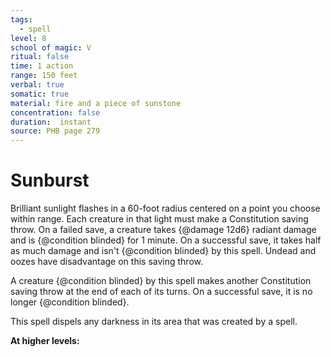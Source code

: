 ```yaml
---
tags:
  - spell
level: 8
school of magic: V
ritual: false
time: 1 action
range: 150 feet
verbal: true
somatic: true
material: fire and a piece of sunstone
concentration: false
duration:  instant
source: PHB page 279
---
```

# Sunburst
Brilliant sunlight flashes in a 60-foot radius centered on a point you choose within range. Each creature in that light must make a Constitution saving throw. On a failed save, a creature takes {@damage 12d6} radiant damage and is {@condition blinded} for 1 minute. On a successful save, it takes half as much damage and isn't {@condition blinded} by this spell. Undead and oozes have disadvantage on this saving throw.

A creature {@condition blinded} by this spell makes another Constitution saving throw at the end of each of its turns. On a successful save, it is no longer {@condition blinded}.

This spell dispels any darkness in its area that was created by a spell.

**At higher levels:** 